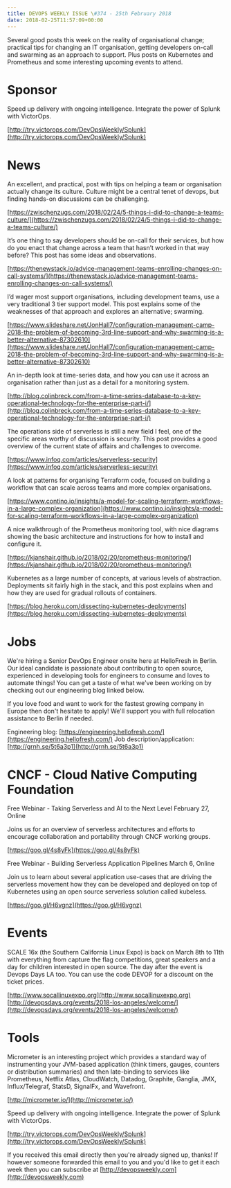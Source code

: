 ```yaml
---
title: DEVOPS WEEKLY ISSUE \#374 - 25th February 2018 
date: 2018-02-25T11:57:09+00:00
---
```


Several good posts this week on the reality of organisational change; practical tips for changing an IT organisation, getting developers on-call and swarming as an approach to support. Plus posts on Kubernetes and Prometheus and some interesting upcoming events to attend.


Sponsor
======

Speed up delivery with ongoing intelligence. Integrate the power of Splunk with VictorOps.

[http://try.victorops.com/DevOpsWeekly/Splunk](http://try.victorops.com/DevOpsWeekly/Splunk)


News
====

An excellent, and practical, post with tips on helping a team or organisation actually change its culture. Culture might be a central tenet of devops, but finding hands-on discussions can be challenging.

[https://zwischenzugs.com/2018/02/24/5-things-i-did-to-change-a-teams-culture/](https://zwischenzugs.com/2018/02/24/5-things-i-did-to-change-a-teams-culture/)


It’s one thing to say developers should be on-call for their services, but how do you enact that change across a team that hasn’t worked in that way before? This post has some ideas and observations.

[https://thenewstack.io/advice-management-teams-enrolling-changes-on-call-systems/](https://thenewstack.io/advice-management-teams-enrolling-changes-on-call-systems/)


I’d wager most support organisations, including development teams, use a very traditional 3 tier support model. This post explains some of the weaknesses of that approach and explores an alternative; swarming.

[https://www.slideshare.net/JonHall7/configuration-management-camp-2018-the-problem-of-becoming-3rd-line-support-and-why-swarming-is-a-better-alternative-87302610](https://www.slideshare.net/JonHall7/configuration-management-camp-2018-the-problem-of-becoming-3rd-line-support-and-why-swarming-is-a-better-alternative-87302610)


An in-depth look at time-series data, and how you can use it across an organisation rather than just as a detail for a monitoring system.

[http://blog.colinbreck.com/from-a-time-series-database-to-a-key-operational-technology-for-the-enterprise-part-i/](http://blog.colinbreck.com/from-a-time-series-database-to-a-key-operational-technology-for-the-enterprise-part-i/)


The operations side of serverless is still a new field I feel, one of the specific areas worthy of discussion is security. This post provides a good overview of the current state of affairs and challenges to overcome.

[https://www.infoq.com/articles/serverless-security](https://www.infoq.com/articles/serverless-security)


A look at patterns for organising Terraform code, focused on building a workflow that can scale across teams and more complex organisations.

[https://www.contino.io/insights/a-model-for-scaling-terraform-workflows-in-a-large-complex-organization](https://www.contino.io/insights/a-model-for-scaling-terraform-workflows-in-a-large-complex-organization)


A nice walkthrough of the Prometheus monitoring tool, with nice diagrams showing the basic architecture and instructions for how to install and configure it.

[https://kjanshair.github.io/2018/02/20/prometheus-monitoring/](https://kjanshair.github.io/2018/02/20/prometheus-monitoring/)


Kubernetes as a large number of concepts, at various levels of abstraction. Deployments sit fairly high in the stack, and this post explains when and how they are used for gradual rollouts of containers.

[https://blog.heroku.com/dissecting-kubernetes-deployments](https://blog.heroku.com/dissecting-kubernetes-deployments)


Jobs
====

We're hiring a Senior DevOps Engineer onsite here at HelloFresh in Berlin. Our ideal candidate is passionate about contributing to open source, experienced in developing tools for engineers to consume and loves to automate things! You can get a taste of what we've been working on by checking out our engineering blog linked below.

If you love food and want to work for the fastest growing company in Europe then don't hesitate to apply! We'll support you with full relocation assistance to Berlin if needed.

Engineering blog: [https://engineering.hellofresh.com/](https://engineering.hellofresh.com/)
Job description/application: [http://grnh.se/5t6a3p1](http://grnh.se/5t6a3p1)


CNCF - Cloud Native Computing Foundation
====

Free Webinar - Taking Serverless and AI to the Next Level
February 27, Online

Joins us for an overview of serverless architectures and efforts to encourage collaboration and portability through CNCF working groups.

[https://goo.gl/4s8yFk](https://goo.gl/4s8yFk)


Free Webinar - Building Serverless Application Pipelines
March 6, Online

Join us to learn about several application use-cases that are driving the serverless movement how they can be developed and deployed on top of Kubernetes using an open source serverless solution called kubeless.

[https://goo.gl/H6vgnz](https://goo.gl/H6vgnz)


Events
======

SCALE 16x (the Southern California Linux Expo) is back on March 8th to 11th with everything from capture the flag competitions, great speakers and a day for children interested in open source. The day after the event is Devops Days LA too. You can use the code DEVOP for a discount on the ticket prices.

[http://www.socallinuxexpo.org](http://www.socallinuxexpo.org)
[http://devopsdays.org/events/2018-los-angeles/welcome/](http://devopsdays.org/events/2018-los-angeles/welcome/)


Tools
=====

Micrometer is an interesting project which provides a standard way of instrumenting your JVM-based application (think timers, gauges, counters or distribution summaries) and then late-binding to services like Prometheus, Netflix Atlas, CloudWatch, Datadog, Graphite, Ganglia, JMX, Influx/Telegraf, StatsD, SignalFx, and Wavefront.

[http://micrometer.io/](http://micrometer.io/)



Speed up delivery with ongoing intelligence. Integrate the power of Splunk with VictorOps.

[http://try.victorops.com/DevOpsWeekly/Splunk](http://try.victorops.com/DevOpsWeekly/Splunk)



If you received this email directly then you're already signed up, thanks! If however someone forwarded this email to you and you'd like to get it each week then you can subscribe at [http://devopsweekly.com](http://devopsweekly.com)

